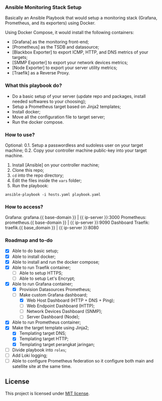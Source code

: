 ### Ansible Monitoring Stack Setup

Basically an Ansible Playbook that would setup a monitoring stack (Grafana, Prometheus, and its exporters) using Docker.

Using Docker Compose, it would install the following containers:
- [Grafana] as the monitoring front-end;
- [Prometheus] as the TSDB and datasource;
- [Blackbox Exporter] to export ICMP, HTTP, and DNS metrics of your targets;
- [SMMP Exporter] to export your network devices metrics;
- [Node Exporter] to export your server utility metrics;
- [Traefik] as a Reverse Proxy.

### What this playbook do?

- Do a basic setup of your server (update repo and packages, install needed softwares to your choosing);
- Setup a Prometheus target based on Jinja2 templates;
- Install docker;
- Move all the configuration file to target server;
- Run the docker compose.

### How to use?

Optional:
0.1. Setup a passwordless and sudoless user on your target machine;
0.2. Copy your controller machine public-key into your target machine.


1. Install [Ansible] on your controller machine;
2. Clone this repo;
3. `cd` into the repo directory;
4. Edit the  files inside the `vars` folder;
6. Run the playbook:
```
ansible-playbook -i hosts.yaml playbook.yaml
```

### How to access?

Grafana: grafana.{{ base-domain }} | {{ ip-server }}:3000
Prometheus: prometheus.{{ base-domain }} | {{ ip-server }}:9090
Dashboard Traefik: traefik.{{ base_domain }} | {{ ip-server }}:8080

### Roadmap and to-do

- [x] Able to do basic setup;
- [x] Able to install docker;
- [x] Able to install and run the docker compose;
- [x] Able to run Traefik container;
  - [ ] Able to setup HTTPS;
  - [ ] Able to setup Let's Encrypt;
- [x] Able to run Grafana container;
  - [x] Provision Datasources Prometheus;
  - [ ] Make custom Grafana dashboard;
    - [x] Web Host Dashboard (HTTP + DNS + Ping);
    - [ ] Web Endpoint Dashboard (HTTP);
    - [ ] Network Devices Dashboard (SNMP);
    - [ ] Server Dashboard (Node);
- [x]  Able to run Prometheus container;
  - [x] Make the target template using Jinja2;
    - [x] Templating target DNS;
    - [x] Templating target HTTP;
    - [x] Templating target perangkat jaringan;
- [ ] Divide playbook into `roles`;
- [ ] Add Loki logging;
- [ ] Able to configure Prometheus federation so it configure both main and satellite site at the same time.

## License

This project is licensed under [MIT license](https://mit-license.org/).
